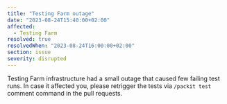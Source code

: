```yaml
---
title: "Testing Farm outage"
date: "2023-08-24T15:40:00+02:00"
affected:
  - Testing Farm
resolved: true
resolvedWhen: "2023-08-24T16:00:00+02:00"
section: issue
severity: disrupted
---
```


Testing Farm infrastructure had a small outage that caused few failing test runs.
In case it affected you, please retrigger the tests via `/packit test` comment command in the pull requests.
